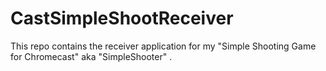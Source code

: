 CastSimpleShootReceiver
=======================

This repo contains the receiver application for my "Simple Shooting Game for Chromecast" aka "SimpleShooter" .
